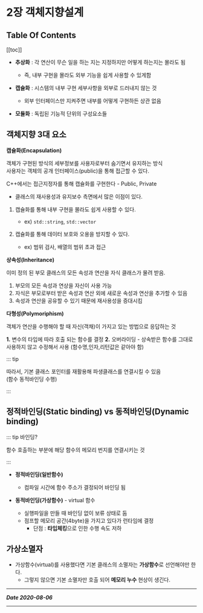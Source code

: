 # 2장 객체지향설계


## Table Of Contents

[[toc]]

 - **추상화** : 각 연산이 무슨 일을 하는 지는 지정하지만 어떻게 하는지는 몰라도 됨
    * 즉, 내부 구현을 몰라도 외부 기능을 쉽게 사용할 수 있게함     

 - **캡슐화** : 시스템의 내부 구현 세부사항을 외부로 드러내지 않는 것
    * 외부 인터페이스만 지켜주면 내부를 어떻게 구현하든 상관 없음   

 - **모듈화** : 독립된 기능적 단위의 구성요소들

## 객체지향 3대 요소

**캡슐화(Encapsulation)**

객체가 구현된 방식의 세부정보를 사용자로부터 숨기면서 유지하는 방식   
사용자는 객체의 공개 인터페이스(public)을 통해 접근할 수 있다.

C++에서는 접근지정자를 통해 캡슐화를 구현한다 - Public, Private

- 클래스의 재사용성과 유지보수 측면에서 많은 이점이 있다.
1. 캡슐화를 통해 내부 구현을 몰라도 쉽게 사용할 수 있다.
    - ex) `std::string`, `std::vector`

2. 캡슐화를 통해 데이터 보호와 오용을 방지할 수 있다.
    - ex) 범위 검사, 배열의 범위 초과 접근

**상속성(Inheritance)**

이미 정의 된 부모 클래스의 모든 속성과 연산을 자식 클래스가 물려 받음.

1. 부모의 모든 속성과 연상을 자신이 사용 가능
2. 자식은 부모로부터 받은 속성과 연산 외에 새로운 속성과 연산을 추가할 수 있음
3. 속성과 연산을 공유할 수 있기 때문에 재사용성을 증대시킴

**다형성(Polymoriphism)**

객체가 연산을 수행해야 할 때 자신(객채)이 가지고 있는 방법으로 응답하는 것

**1.** 변수의 타입에 따라 호출 되는 함수를 결정
**2.** 오버라이딩 - 상속받은 함수를 그대로 사용하지 않고 수정해서 사용 (함수명,인자,리턴값은 같아야 함)

::: tip

따라서, 기본 클래스 포인터를 재활용해 파생클래스를 연결시킬 수 있음   
(함수 동적바인딩 수행)

:::

## 정적바인딩(Static binding) vs 동적바인딩(Dynamic binding)

::: tip 바인딩?

함수 호출하는 부분에 해당 함수의 메모리 번지를 연결시키는 것

:::

- **정적바인딩(일반함수)**
  - 컴파일 시간에 함수 주소가 결정되어 바인딩 됨

- **동적바인딩(가상함수)** - virtual 함수
  - 실행파일을 만들 때 바인딩 없이 보류 상태로 둠
  - 점프할 메모리 공간(4byte)을 가지고 있다가 런타임에 결정
    - 단점 : **타입체킹**으로 인한 수행 속도 저하 


## 가상소멸자

- 가상함수(virtual)를 사용했다면 기본 클래스의 소멸자는 **가상함수**로 선언해야만 한다.
  - 그렇지 않으면 기본 소멸자만 호출 되어 **메모리 누수** 현상이 생긴다.

***
_**Date 2020-08-06**_
***
